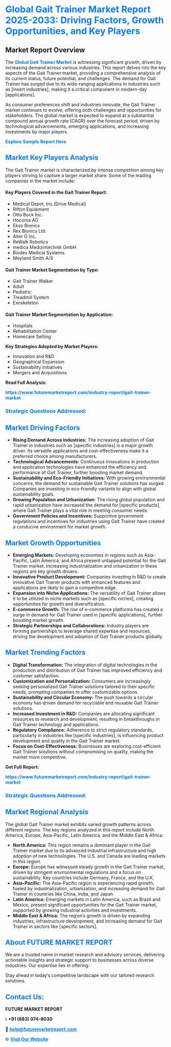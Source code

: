 <h1 style="color: #007BFF;">Global Gait Trainer Market Report 2025-2033: Driving Factors, Growth Opportunities, and Key Players</h1>

<section id="overview">
<h2>Market Report Overview</h2>
<p>The <a href="https://www.futuremarketreport.com/industry-report/gait-trainer-market" style="color: #007BFF; text-decoration: none;"><strong>Global Gait Trainer Market</strong></a> is witnessing significant growth, driven by increasing demand across various industries. This report delves into the key aspects of the Gait Trainer market, providing a comprehensive analysis of its current status, future potential, and challenges. The demand for Gait Trainer has surged due to its wide-ranging applications in industries such as [insert industries], making it a critical component in modern-day [applications].</p>
<p>As consumer preferences shift and industries innovate, the Gait Trainer market continues to evolve, offering both challenges and opportunities for stakeholders. The global market is expected to expand at a substantial compound annual growth rate (CAGR) over the forecast period, driven by technological advancements, emerging applications, and increasing investments by major players.</p>
</section>

<section id="overview">
<p><a href="https://www.futuremarketreport.com/request-sample/reportId=57649" style="color: #007BFF; text-decoration: none;"><strong>Explore Sample Report Here</strong></a></p>
</section>

<section id="key-players">
<h2 style="color: #007BFF;">Market Key Players Analysis</h2>
<p>The Gait Trainer market is characterized by intense competition among key players striving to capture a larger market share. Some of the leading companies in the market include:</p>
<h4>Key Players Covered in the Gait Trainer Report:</h4>
<ul><li>Medical Depot, Inc.(Drive Medical)</li><li>Rifton Equipment</li><li>Otto Bock Inc.</li><li>Hocoma AG</li><li>Ekso Bionics</li><li>Rex Bionics Ltd.</li><li>Alter G Inc.</li><li>ReWalk Robotics</li><li>medica Medizintechnik GmbH</li><li>Biodex Medical Systems</li><li>Meyland Smith A/S</li></ul>
<h4>Gait Trainer Market Segmentation by Type:</h4>
<ul><li>Gait Trainer Walker</li><li>Adult</li><li>Pediatric</li><li>Treadmill System</li><li>Exoskeleton</li></ul>

<h4>Gait Trainer Market Segmentation by Application:</h4>
<ul><li>Hospitals</li><li>Rehabilitation Center</li><li>Homecare Setting</li></ul>
<p><strong>Key Strategies Adopted by Market Players:</strong></p>
<ul>
<li>Innovation and R&D</li>
<li>Geographical Expansion</li>
<li>Sustainability Initiatives</li>
<li>Mergers and Acquisitions</li>
</ul>
</section>

<section>
<p><strong>Read Full Analysis: </strong></p><a href="https://www.futuremarketreport.com/industry-report/gait-trainer-market" style="color: #007BFF; text-decoration: none;"><strong>https://www.futuremarketreport.com/industry-report/gait-trainer-market</strong></a>
<h3 style="color: #007BFF;">Strategic Questions Addressed:</h3>
</section>

<section id="driving-factors">
<h2 style="color: #007BFF;">Market Driving Factors</h2>
<ul>
<li><strong>Rising Demand Across Industries:</strong> The increasing adoption of Gait Trainer in industries such as [specific industries] is a major growth driver. Its versatile applications and cost-effectiveness make it a preferred choice among manufacturers.</li>
<li><strong>Technological Advancements:</strong> Continuous innovations in production and application technologies have enhanced the efficiency and performance of Gait Trainer, further boosting market demand.</li>
<li><strong>Sustainability and Eco-Friendly Initiatives:</strong> With growing environmental concerns, the demand for sustainable Gait Trainer solutions has surged. Companies are investing in eco-friendly variants to align with global sustainability goals.</li>
<li><strong>Growing Population and Urbanization:</strong> The rising global population and rapid urbanization have increased the demand for [specific products], where Gait Trainer plays a vital role in meeting consumer needs.</li>
<li><strong>Government Policies and Incentives:</strong> Supportive government regulations and incentives for industries using Gait Trainer have created a conducive environment for market growth.</li>
</ul>
</section>

<section id="growth-opportunities">
<h2 style="color: #007BFF;">Market Growth Opportunities</h2>
<ul>
<li><strong>Emerging Markets:</strong> Developing economies in regions such as Asia-Pacific, Latin America, and Africa present untapped potential for the Gait Trainer market. Increasing industrialization and urbanization in these regions are key growth drivers.</li>
<li><strong>Innovative Product Development:</strong> Companies investing in R&D to create innovative Gait Trainer products with enhanced features and applications are likely to gain a competitive edge.</li>
<li><strong>Expansion into Niche Applications:</strong> The versatility of Gait Trainer allows it to be utilized in niche markets such as [specific niches], creating opportunities for growth and diversification.</li>
<li><strong>E-commerce Growth:</strong> The rise of e-commerce platforms has created a surge in demand for Gait Trainer used in [specific applications], further boosting market growth.</li>
<li><strong>Strategic Partnerships and Collaborations:</strong> Industry players are forming partnerships to leverage shared expertise and resources, driving the development and adoption of Gait Trainer products globally.</li>
</ul>
</section>

<section id="trending-factors">
<h2 style="color: #007BFF;">Market Trending Factors</h2>
<ul>
<li><strong>Digital Transformation:</strong> The integration of digital technologies in the production and distribution of Gait Trainer has improved efficiency and customer satisfaction.</li>
<li><strong>Customization and Personalization:</strong> Consumers are increasingly seeking personalized Gait Trainer solutions tailored to their specific needs, prompting companies to offer customizable options.</li>
<li><strong>Sustainability and Circular Economy:</strong> The push towards a circular economy has driven demand for recyclable and reusable Gait Trainer solutions.</li>
<li><strong>Increased Investment in R&D:</strong> Companies are allocating significant resources to research and development, resulting in breakthroughs in Gait Trainer technology and applications.</li>
<li><strong>Regulatory Compliance:</strong> Adherence to strict regulatory standards, particularly in industries like [specific industries], is influencing product development and quality in the Gait Trainer market.</li>
<li><strong>Focus on Cost-Effectiveness:</strong> Businesses are exploring cost-efficient Gait Trainer solutions without compromising on quality, making the market more competitive.</li>
</ul>
</section>

<section>
<p><strong>Get Full Report: </strong></p><a href="https://www.futuremarketreport.com/industry-report/gait-trainer-market" style="color: #007BFF; text-decoration: none;"><strong>https://www.futuremarketreport.com/industry-report/gait-trainer-market</strong></a>
<h3 style="color: #007BFF;">Strategic Questions Addressed:</h3>
</section>


<section id="regional-analysis">
<h2 style="color: #007BFF;">Market Regional Analysis</h2>
<p>The global Gait Trainer market exhibits varied growth patterns across different regions. The key regions analyzed in this report include North America, Europe, Asia-Pacific, Latin America, and the Middle East & Africa:</p>
<ul>
<li><strong>North America:</strong> This region remains a dominant player in the Gait Trainer market due to its advanced industrial infrastructure and high adoption of new technologies. The U.S. and Canada are leading markets in this region.</li>
<li><strong>Europe:</strong> Europe has witnessed steady growth in the Gait Trainer market, driven by stringent environmental regulations and a focus on sustainability. Key countries include Germany, France, and the U.K.</li>
<li><strong>Asia-Pacific:</strong> The Asia-Pacific region is experiencing rapid growth, fueled by industrialization, urbanization, and increasing demand for Gait Trainer in countries like China, India, and Japan.</li>
<li><strong>Latin America:</strong> Emerging markets in Latin America, such as Brazil and Mexico, present significant opportunities for the Gait Trainer market, supported by growing industrial activities and investments.</li>
<li><strong>Middle East & Africa:</strong> The region’s growth is driven by expanding industries, infrastructure development, and increasing demand for Gait Trainer in sectors like [specific sectors].</li>
</ul>
</section>

<footer>
<h2 style="color: #007BFF;">About FUTURE MARKET REPORT</h2>
<p>We are a trusted name in market research and advisory services, delivering actionable insights and strategic support to businesses across diverse industries. Our expertise lies in offering:</p>

<p>Stay ahead in today’s competitive landscape with our tailored research solutions.</p>

<h2 style="color: #007BFF;">Contact Us:</h2>
<p><strong>FUTURE MARKET REPORT</strong></p>
<p>📞 <strong>+91 (883) 074-8030</strong></p>
<p>📧 <strong><a href="mailto:help@futuremarketreport.com" style="color: #007BFF;">help@futuremarketreport.com</a></strong></p>
<p>🌐 <strong><a href="https://www.futuremarketreport.com/" style="color: #007BFF;">Visit Our Website</a></strong></p>
</footer>